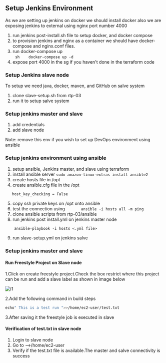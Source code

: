## Setup Jenkins Environment

As we are setting up jenkins on docker we should install docker also we are exposing jenkins to external using nginx port number 4000

1. run jenkins post-install.sh file to setup docker, and docker compose
2. to provision jenkins and nginx as a container we should have docker-compose and nginx.conf files.
3. run docker-compose up  
  ```sh
   docker-compose up -d
   ```
4. expose port 4000 in the sg if you haven't done in the terraform code

### Setup Jenkins slave node
To setup we need java, docker, maven, and GitHub on salve system
1. clone slave-setup.sh from rtp-03
2. run it to setup salve system

### Setup jenkins master and slave
1. add credentials
2. add slave node

Note: remove this env if you wish to set up DevOps environment using ansible
### Setup jenkins environment using ansible

1. setup ansible, Jenkins master, and slave using terraform
2. install ansible server
``` sudo amazon-linux-extras install ansible2 ```
3. create hosts file in /opt
4. create ansible.cfg file in the /opt
```vi /etc/ansible/ansible.cfg
   host_key_checking = False 
```
5. copy ssh private keys on /opt onto ansible
6. test the connection using
   ```
     ansible -i hosts all -m ping
  ```
7. clone ansible scripts from rtp-03/ansible
8. run jenkins post install.yml on jenkins master node
``` ansible-playbook -i hosts <.yml file> --check //Dry run
    ansible-playbook -i hosts <.yml file>
```
9. run slave-setup.yml on jenkins salve

### Setup jenkins master and slave
#### Run Freestyle Project on Slave node
1.Click on create freestyle project.Check the box restrict where this project can be run and add a slave label
 as shown in image below
 
 
 ![i1](https://user-images.githubusercontent.com/100523955/212520610-1f6a2ba3-c217-47af-9f05-71c5a8b40d09.png)
 
 
 
2.Add the following command in build steps
 ```sh
echo" This is a test run ">>/home/ec2-user/test.txt
```
3.After saving it the freestyle job is executed in slave
#### Verification of test.txt in slave node
1. Login to slave node
2. Go to -->/home/ec2-user
3. Verify if the test.txt file is available.The master and salve connectivity is success

